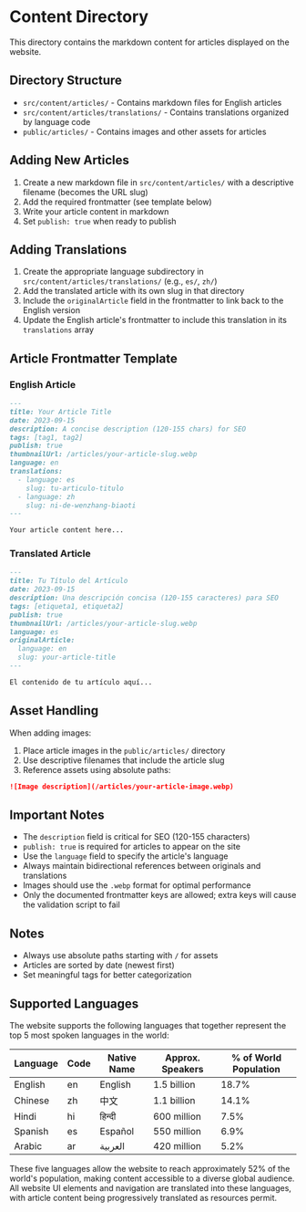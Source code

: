 # Content Directory

This directory contains the markdown content for articles displayed on the website.

## Directory Structure

- `src/content/articles/` - Contains markdown files for English articles
- `src/content/articles/translations/` - Contains translations organized by language code
- `public/articles/` - Contains images and other assets for articles

## Adding New Articles

1. Create a new markdown file in `src/content/articles/` with a descriptive filename (becomes the URL slug)
2. Add the required frontmatter (see template below)
3. Write your article content in markdown
4. Set `publish: true` when ready to publish

## Adding Translations

1. Create the appropriate language subdirectory in `src/content/articles/translations/` (e.g., `es/`, `zh/`)
2. Add the translated article with its own slug in that directory
3. Include the `originalArticle` field in the frontmatter to link back to the English version
4. Update the English article's frontmatter to include this translation in its `translations` array

## Article Frontmatter Template

### English Article

```markdown
---
title: Your Article Title
date: 2023-09-15
description: A concise description (120-155 chars) for SEO
tags: [tag1, tag2]
publish: true
thumbnailUrl: /articles/your-article-slug.webp
language: en
translations:
  - language: es
    slug: tu-articulo-titulo
  - language: zh
    slug: ni-de-wenzhang-biaoti
---

Your article content here...
```

### Translated Article

```markdown
---
title: Tu Título del Artículo
date: 2023-09-15
description: Una descripción concisa (120-155 caracteres) para SEO
tags: [etiqueta1, etiqueta2]
publish: true
thumbnailUrl: /articles/your-article-slug.webp
language: es
originalArticle:
  language: en
  slug: your-article-title
---

El contenido de tu artículo aquí...
```

## Asset Handling

When adding images:

1. Place article images in the `public/articles/` directory
2. Use descriptive filenames that include the article slug
3. Reference assets using absolute paths:

```markdown
![Image description](/articles/your-article-image.webp)
```

## Important Notes

- The `description` field is critical for SEO (120-155 characters)
- `publish: true` is required for articles to appear on the site
- Use the `language` field to specify the article's language
- Always maintain bidirectional references between originals and translations
- Images should use the `.webp` format for optimal performance
- Only the documented frontmatter keys are allowed; extra keys will cause the validation script to fail

## Notes

- Always use absolute paths starting with `/` for assets
- Articles are sorted by date (newest first)
- Set meaningful tags for better categorization 

## Supported Languages

The website supports the following languages that together represent the top 5 most spoken languages in the world:

| Language | Code | Native Name | Approx. Speakers | % of World Population |
|----------|------|-------------|------------------|------------------------|
| English  | en   | English     | 1.5 billion      | 18.7%                  |
| Chinese  | zh   | 中文        | 1.1 billion      | 14.1%                  |
| Hindi    | hi   | हिन्दी      | 600 million      | 7.5%                   |
| Spanish  | es   | Español     | 550 million      | 6.9%                   |
| Arabic   | ar   | العربية     | 420 million      | 5.2%                   |

These five languages allow the website to reach approximately 52% of the world's population, making content accessible to a diverse global audience. All website UI elements and navigation are translated into these languages, with article content being progressively translated as resources permit. 